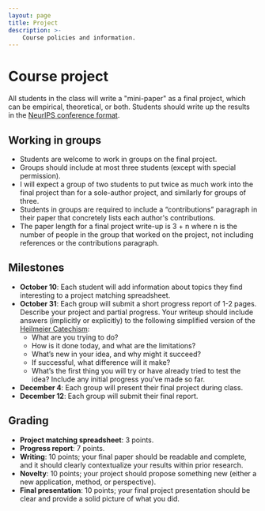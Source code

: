 ```yaml
---
layout: page
title: Project
description: >-
    Course policies and information.
---
```


# Course project

All students in the class will write a "mini-paper" as a final project, which can be empirical, theoretical, or both. Students should write up the results in the [NeurIPS conference format](https://media.neurips.cc/Conferences/NeurIPS2025/Styles.zip).

## Working in groups
- Students are welcome to work in groups on the final project.
- Groups should include at most three students (except with special permission).
- I will expect a group of two students to put twice as much work into the final project than for a sole-author project, and similarly for groups of three.
- Students in groups are required to include a “contributions” paragraph in their paper that concretely lists each author's contributions.
- The paper length for a final project write-up is 3 + n where n is the number of people in the group that worked on the project, not including references or the contributions paragraph.

## Milestones
- **October 10**: Each student will add information about topics they find interesting to a project matching spreadsheet.
- **October 31**: Each group will submit a short progress report of 1-2 pages. Describe your project and partial progress. Your writeup should include answers (implicitly or explicitly) to the following simplified version of the [Heilmeier Catechism](https://stanfordh4d.substack.com/p/technology-transfer-for-defense-leveraging):
  - What are you trying to do?
  - How is it done today, and what are the limitations?
  - What’s new in your idea, and why might it succeed?
  - If successful, what difference will it make?
  - What’s the first thing you will try or have already tried to test the idea? Include any initial progress you've made so far.
- **December 4**: Each group will present their final project during class.
- **December 12**: Each group will submit their final report.

## Grading
- **Project matching spreadsheet**: 3 points.
- **Progress report**: 7 points.
- **Writing**: 10 points; your final paper should be readable and complete, and it should clearly contextualize your results within prior research.
- **Novelty**: 10 points; your project should propose something new (either a new application, method, or perspective).
- **Final presentation**: 10 points; your final project presentation should be clear and provide a solid picture of what you did.